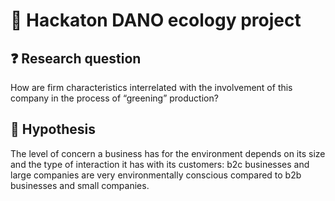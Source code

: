 <h1 align="left">🌱 Hackaton DANO ecology project</h1>

<h2 align="left">❓ Research question</h2>
<p align="left">How are firm characteristics interrelated with the involvement of this company in the process of “greening” production?</p>

<h2 align="left">💭 Hypothesis</h2>
<p align="left">The level of concern a business has for the environment depends on its size and the type of interaction it has with its customers:
  b2c businesses and large companies are very environmentally conscious compared to b2b businesses and small companies.</p>


